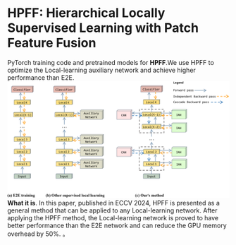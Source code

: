 **HPFF**: Hierarchical Locally Supervised Learning with Patch Feature Fusion
========
PyTorch training code and pretrained models for **HPFF**.We use HPFF to optimize the Local-learning auxiliary network and achieve higher performance than E2E.
![HPFF](.github/HPFF.png)
**What it is**. In this paper, published in ECCV 2024, HPFF is presented as a general method that can be applied to any Local-learning network. After applying the HPFF method, the Local-learning network is proved to have better performance than the E2E network and can reduce the GPU memory overhead by 50%.
。
